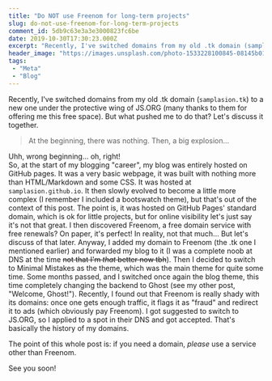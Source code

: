 ```yaml
---
title: "Do NOT use Freenom for long-term projects"
slug: do-not-use-freenom-for-long-term-projects
comment_id: 5db9c63e3a3e3000823fc6be
date: 2019-10-30T17:30:23.000Z
excerpt: "Recently, I've switched domains from my old .tk domain (samplasion.tk) to a new one under the protective wing of JS.ORG (many thanks to them for offering me this free space). But what pushed me to do that?"
header_image: "https://images.unsplash.com/photo-1533228100845-08145b01de14?ixlib=rb-1.2.1&q=80&fm=jpg&crop=entropy&cs=tinysrgb&w=2000&fit=max&ixid=eyJhcHBfaWQiOjExNzczfQ"
tags: 
 - "Meta"
 - "Blog"
---
```


<p>Recently, I've switched domains from my old .tk domain (<code>samplasion.tk</code>) to a new one under the protective wing of JS.ORG (many thanks to them for offering me this free space). But what pushed me to do that? Let's discuss it together.</p><blockquote>At the beginning, there was nothing. Then, a big explosion...</blockquote><p>Uhh, wrong beginning... oh, right!<br>So, at the start of my blogging "career", my blog was entirely hosted on GitHub pages. It was a very basic webpage, it was built with nothing more than HTML/Markdown and some CSS. It was hosted at <code>samplasion.github.io</code>. It then slowly evolved to become a little more complex (I remember I included a bootswatch theme), but that's out of the context of this post. The point is, it was hosted on GitHub Pages' standard domain, which is ok for little projects, but for online visibility let's just say it's not that great. I then discovered Freenom, a free domain service with free renewals? On paper, it's perfect! In reality, not that much... But let's discuss of that later. Anyway, I added my domain to Freenom (the .tk one I mentioned earlier) and forwarded my blog to it (I was a complete noob at DNS at the time <s>not that I'm <em>that</em> better now tbh</s>). Then I decided to switch to Minimal Mistakes as the theme, which was the main theme for quite some time. Some months passed, and I switched once again the blog theme, this time completely changing the backend to Ghost (see my other post, "Welcome, Ghost!"). Recently, I found out that Freenom is really shady with its domains: once one gets enough traffic, it flags it as "fraud" and redirect it to ads (which obviously pay Freenom). I got suggested to switch to JS.ORG, so I applied to a spot in their DNS and got accepted. That's basically the history of my domains.</p><p>The point of this whole post is: if you need a domain, <em>please</em> use a service other than Freenom.</p><p>See you soon!</p>